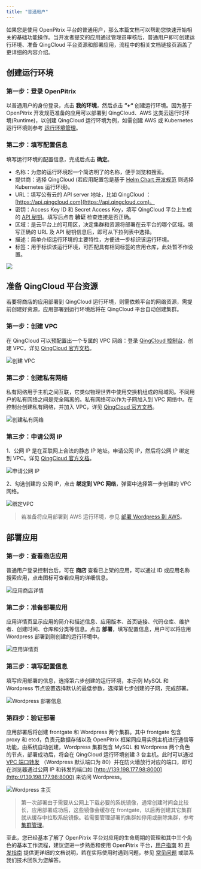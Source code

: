 ```yaml
---
title: "普通用户"
---
```


如果您是使用 OpenPitrix 平台的普通用户，那么本篇文档可以帮助您快速开始相关的基础功能操作。当开发者提交的应用通过管理员审核后，普通用户即可创建运行环境、准备 QingCloud 平台资源和部署应用，流程中的相关文档链接页涵盖了更详细的内容介绍。

## 创建运行环境
### 第一步：登录 OpenPitrix

以普通用户的身份登录，点击 **我的环境**，然后点击 **”+“** 创建运行环境。因为基于 OpenPitrix 开发规范准备的应用可以部署到 QingCloud、AWS 这类云运行时环境(Runtime)，以创建 QingCloud 运行环境为例，如需创建 AWS 或 Kubernetes 运行环境则参考 [运行环境管理](../runtime-management/#创建运行环境)。

### 第二步：填写配置信息

填写运行环境的配置信息，完成后点击 **确定**。

- 名称：为您的运行环境起一个简洁明了的名称，便于浏览和搜索。
- 提供商：选择 QingCloud (若应用配置包是基于 [Helm Chart 开发规范](../helm-specification) 则选择 Kubernetes 运行环境)。
- URL：填写公有云的 API server 地址，比如  QingCloud ：[https://api.qingcloud.com](https://api.qingcloud.com)。
- 密钥：Access Key ID 和 Secret Access Key，填写 QingCloud 平台上生成的 [API 秘钥](https://console.qingcloud.com/access_keys/)。填写后点击 **验证** 检查连接是否正确。
- 区域：是云平台上的可用区，决定集群和资源将部署在云平台的哪个区域。填写正确的 URL 及 API 秘钥信息后，即可从下拉列表中选择。
- 描述：简单介绍运行环境的主要特性，方便进一步标识该运行环境。
- 标签：用于标识该运行环境，可匹配具有相同标签的应用仓库，此处暂不作设置。

![](/qingcloud-runtime-wp.png)

## 准备 QingCloud 平台资源

若要将商店的应用部署到 QingCloud 运行环境，则需依赖平台的网络资源，需提前创建好资源，应用部署到运行环境后将在  QingCloud 平台自动创建集群。

### 第一步：创建 VPC
在 QingCloud 可以预配置出一个专属的 VPC 网络：登录 [QingCloud 控制台](https://console.qingcloud.com)，创建 VPC，详见 [QingCloud 官方文档](https://docs.qingcloud.com/product/network/vpc)。

![创建 VPC](/create-vpc.png)

### 第二步：创建私有网络

私有网络用于主机之间互联，它类似物理世界中使用交换机组成的局域网。不同用户的私有网络之间是完全隔离的。私有网络可以作为子网加入到 VPC 网络中。在控制台创建私有网络，并加入 VPC，详见 [QingCloud 官方文档](https://docs.qingcloud.com/product/network/vpc.html#%E5%8A%9F%E8%83%BD%E7%AE%A1%E7%90%86)。

![创建私有网络](/create-vxnet.png)

### 第三步：申请公网 IP

1、公网 IP 是在互联网上合法的静态 IP 地址。申请公网 IP，然后将公网 IP 绑定到 VPC。详见 [QingCloud 官方文档](https://docs.qingcloud.com/product/network/eip)。

![申请公网 IP](/create-EIP.png)

2、勾选创建的 公网 IP，点击 **绑定到 VPC 网络**，弹窗中选择第一步创建的 VPC 网络。

![绑定VPC](/bound-vpc.png)

> 若准备将应用部署到 AWS 运行环境，参见 [部署 Wordpress 到 AWS](../user-guide/aws-quick-start.md)。


## 部署应用

### 第一步：查看商店应用

普通用户登录控制台后，可在 **商店** 查看已上架的应用，可以通过 ID 或应用名称搜索应用，点击图标可查看应用的详细信息。

![应用商店详情](/appstore-view.png)

### 第二步：准备部署应用

应用详情页显示应用的简介和描述信息、应用版本、首页链接、代码仓库、维护者、创建时间、仓库和分类等信息。点击 **部署**，填写配置信息，用户可以将应用 Wordpress 部署到刚创建的运行环境中。

![应用详情页](/zk-details.png)

### 第三步：填写配置信息

填写应用部署的信息，选择第六步创建的运行环境，本示例 MySQL 和 Wordpress 节点设置选择默认的最低参数，选择第七步创建的子网，完成部署。

![Wordpress 部署信息](/deployment-wp.png)

### 第四步：验证部署

应用部署后将创建 frontgate 和 Wordpress 两个集群。其中 frontgate 包含 proxy 和 etcd，负责元数据存储以及 OpenPitrix 框架同应用实例主机进行通信等功能，由系统自动创建，Wordpress 集群包含 MySQL 和 Wordpress 两个角色的节点，部署成功后，将会在 QingCloud 运行环境创建 3 台主机。此时可以通过 [VPC 端口转发](https://docs.qingcloud.com/product/network/vpc.html#%E5%8A%9F%E8%83%BD%E7%AE%A1%E7%90%86) （Wordpress 默认端口为 80）并在防火墙放行对应的端口，即可在浏览器通过公网 IP 和转发的端口如 [http://139.198.177.98:8000](http://139.198.177.98:8000) 来访问 Wordpress。

![Wordpress 主页](/wordpress-page.png)

> 第一次部署由于需要从公网上下载必要的系统镜像，通常创建时间会比较长，应用部署成功后，这些镜像会缓存在 frontgate，以后再创建其它集群就从缓存中拉取系统镜像。若需要管理部署的集群如停用或删除集群，参考 [集群管理](../user-guide/cluster-management.md)。

至此，您已经基本了解了 OpenPitrix 平台对应用的生命周期的管理和其中三个角色的基本工作流程，建议您进一步熟悉和使用 OpenPitrix 平台，[用户指南](../user-guide) 和 [开发指南](../developer-guide) 提供更详细的文档说明，若在实际使用时遇到问题，参见 [常见问题](../faq) 或联系我们技术团队为您解答。